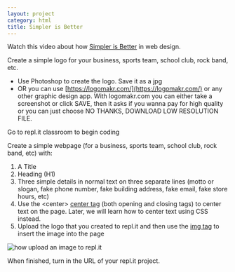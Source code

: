 ```yaml
---
layout: project
category: html
title: Simpler is Better
---
```


Watch this video about how [Simpler is Better](https://drive.google.com/open?id=1hpUxydU5K0Lv9N_UkXRrQDSfIBxV8RAp) in web design.


Create a simple logo for your business, sports team, school club, rock band, etc.
  - Use Photoshop to create the logo. Save it as a jpg
  - OR you can use [https://logomakr.com/](https://logomakr.com/) or any other graphic design app. With logomakr.com you can either take a screenshot or click SAVE, then it asks if you wanna pay for high quality or you can just choose NO THANKS, DOWNLOAD LOW RESOLUTION FILE.


Go to repl.it classroom to begin coding

Create a simple webpage (for a business, sports team, school club, rock band, etc) with:
1.  A Title
1.  Heading (H1)
1.  Three simple details in normal text on three separate lines (motto or slogan, fake phone number, fake building address, fake email, fake store hours, etc)
1.  Use the &lt;center&gt; [center tag](https://www.w3schools.com/tags/tag_center.asp) (both opening and closing tags) to center text on the page. Later, we will learn how to center text using CSS instead.
1.  Upload the logo that you created to repl.it and then use the [img tag](https://www.w3schools.com/tags/tag_img.asp) to insert the image into the page

![how upload an image to repl.it](/wdarchive/html/replitUploadImage.png)

When finished, turn in the URL of your repl.it project.
